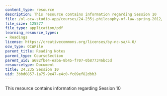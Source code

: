 ```yaml
---
content_type: resource
description: This resource contains information regarding Session 10
file: /ol-ocw-studio-app/courses/24-235j-philosophy-of-law-spring-2012/3bbd08571a759e47e4c0fc09ef82dbb3_MIT24_235JS12_Session10.pdf
file_size: 125577
file_type: application/pdf
learning_resource_types:
- Readings
license: https://creativecommons.org/licenses/by-nc-sa/4.0/
ocw_type: OCWFile
parent_title: Reading Notes
parent_type: CourseSection
parent_uid: a682fbe4-eaba-8b45-f707-0b877346bc5d
resourcetype: Document
title: 24.235 Session 10
uid: 3bbd0857-1a75-9e47-e4c0-fc09ef82dbb3
---
```

This resource contains information regarding Session 10